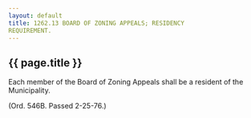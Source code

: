 ```yaml
---
layout: default 
title: 1262.13 BOARD OF ZONING APPEALS; RESIDENCY
REQUIREMENT.
---
```


{{ page.title }}
----------------

Each member of the Board of Zoning Appeals shall be a resident of the
Municipality.

(Ord. 546B. Passed 2-25-76.)
